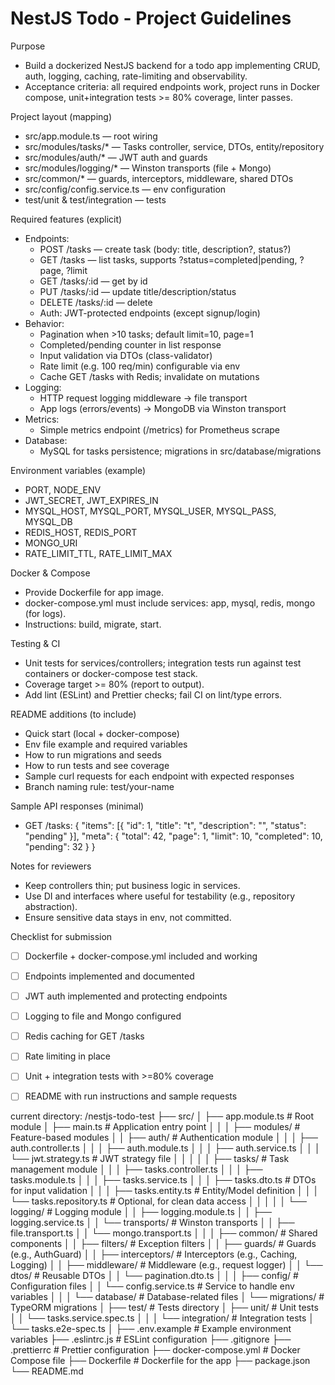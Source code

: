 # NestJS Todo - Project Guidelines

Purpose
- Build a dockerized NestJS backend for a todo app implementing CRUD, auth, logging, caching, rate-limiting and observability.
- Acceptance criteria: all required endpoints work, project runs in Docker compose, unit+integration tests >= 80% coverage, linter passes.

Project layout (mapping)
- src/app.module.ts — root wiring
- src/modules/tasks/* — Tasks controller, service, DTOs, entity/repository
- src/modules/auth/* — JWT auth and guards
- src/modules/logging/* — Winston transports (file + Mongo)
- src/common/* — guards, interceptors, middleware, shared DTOs
- src/config/config.service.ts — env configuration
- test/unit & test/integration — tests


Required features (explicit)
- Endpoints:
  - POST /tasks — create task (body: title, description?, status?)
  - GET /tasks — list tasks, supports ?status=completed|pending, ?page, ?limit
  - GET /tasks/:id — get by id
  - PUT /tasks/:id — update title/description/status
  - DELETE /tasks/:id — delete
  - Auth: JWT-protected endpoints (except signup/login)
- Behavior:
  - Pagination when >10 tasks; default limit=10, page=1
  - Completed/pending counter in list response
  - Input validation via DTOs (class-validator)
  - Rate limit (e.g. 100 req/min) configurable via env
  - Cache GET /tasks with Redis; invalidate on mutations
- Logging:
  - HTTP request logging middleware -> file transport
  - App logs (errors/events) -> MongoDB via Winston transport
- Metrics:
  - Simple metrics endpoint (/metrics) for Prometheus scrape
- Database:
  - MySQL for tasks persistence; migrations in src/database/migrations


Environment variables (example)
- PORT, NODE_ENV
- JWT_SECRET, JWT_EXPIRES_IN
- MYSQL_HOST, MYSQL_PORT, MYSQL_USER, MYSQL_PASS, MYSQL_DB
- REDIS_HOST, REDIS_PORT
- MONGO_URI
- RATE_LIMIT_TTL, RATE_LIMIT_MAX

Docker & Compose
- Provide Dockerfile for app image.
- docker-compose.yml must include services: app, mysql, redis, mongo (for logs).
- Instructions: build, migrate, start.

Testing & CI
- Unit tests for services/controllers; integration tests run against test containers or docker-compose test stack.
- Coverage target >= 80% (report to output).
- Add lint (ESLint) and Prettier checks; fail CI on lint/type errors.

README additions (to include)
- Quick start (local + docker-compose)
- Env file example and required variables
- How to run migrations and seeds
- How to run tests and see coverage
- Sample curl requests for each endpoint with expected responses
- Branch naming rule: test/your-name

Sample API responses (minimal)
- GET /tasks:
  {
    "items": [{ "id": 1, "title": "t", "description": "", "status": "pending" }],
    "meta": { "total": 42, "page": 1, "limit": 10, "completed": 10, "pending": 32 }
  }

Notes for reviewers
- Keep controllers thin; put business logic in services.
- Use DI and interfaces where useful for testability (e.g., repository abstraction).
- Ensure sensitive data stays in env, not committed.

Checklist for submission
- [ ] Dockerfile + docker-compose.yml included and working
- [ ] Endpoints implemented and documented
- [ ] JWT auth implemented and protecting endpoints
- [ ] Logging to file and Mongo configured
- [ ] Redis caching for GET /tasks
- [ ] Rate limiting in place
- [ ] Unit + integration tests with >=80% coverage
- [ ] README with run instructions and sample requests


current directory:
/nestjs-todo-test
├── src/
│   ├── app.module.ts            # Root module
│   ├── main.ts                  # Application entry point
│   │
│   ├── modules/                 # Feature-based modules
│   │   ├── auth/                # Authentication module
│   │   │   ├── auth.controller.ts
│   │   │   ├── auth.module.ts
│   │   │   ├── auth.service.ts
│   │   │   └── jwt.strategy.ts  # JWT strategy file
│   │   │
│   │   ├── tasks/               # Task management module
│   │   │   ├── tasks.controller.ts
│   │   │   ├── tasks.module.ts
│   │   │   ├── tasks.service.ts
│   │   │   ├── tasks.dto.ts     # DTOs for input validation
│   │   │   ├── tasks.entity.ts  # Entity/Model definition
│   │   │   └── tasks.repository.ts # Optional, for clean data access
│   │   │
│   │   └── logging/             # Logging module
│   │       ├── logging.module.ts
│   │       ├── logging.service.ts
│   │       └── transports/      # Winston transports
│   │           ├── file.transport.ts
│   │           └── mongo.transport.ts
│   │
│   ├── common/                  # Shared components
│   │   ├── filters/             # Exception filters
│   │   ├── guards/              # Guards (e.g., AuthGuard)
│   │   ├── interceptors/        # Interceptors (e.g., Caching, Logging)
│   │   ├── middleware/          # Middleware (e.g., request logger)
│   │   └── dtos/                # Reusable DTOs
│   │       └── pagination.dto.ts
│   │
│   ├── config/                  # Configuration files
│   │   └── config.service.ts    # Service to handle env variables
│   │
│   └── database/                # Database-related files
│       └── migrations/          # TypeORM migrations
│
├── test/                        # Tests directory
│   ├── unit/                    # Unit tests
│   │   └── tasks.service.spec.ts
│   │
│   └── integration/             # Integration tests
│       └── tasks.e2e-spec.ts
│
├── .env.example                 # Example environment variables
├── .eslintrc.js                 # ESLint configuration
├── .gitignore
├── .prettierrc                  # Prettier configuration
├── docker-compose.yml           # Docker Compose file
├── Dockerfile                   # Dockerfile for the app
├── package.json
└── README.md
